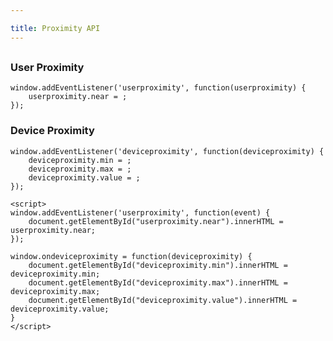 ```yaml
---

title: Proximity API
---
```


<h2></h2>

<h3>User Proximity</h3>

<pre><code class="javascript">window.addEventListener('userproximity', function(userproximity) {
	userproximity.near = <span id="userproximity.near"></span>;
});
</code></pre>

<h3>Device Proximity</h3>

<pre><code class="javascript">window.addEventListener('deviceproximity', function(deviceproximity) {
	deviceproximity.min = <span id="deviceproximity.min"></span>;
	deviceproximity.max = <span id="deviceproximity.max"></span>;
	deviceproximity.value = <span id="deviceproximity.value"></span>;
});
</code></pre>
	<script>
	window.addEventListener('userproximity', function(event) {
		document.getElementById("userproximity.near").innerHTML = userproximity.near;
	});

	window.ondeviceproximity = function(deviceproximity) {
		document.getElementById("deviceproximity.min").innerHTML = deviceproximity.min;
		document.getElementById("deviceproximity.max").innerHTML = deviceproximity.max;
		document.getElementById("deviceproximity.value").innerHTML = deviceproximity.value;
	}
	</script>
</body>
</html>
